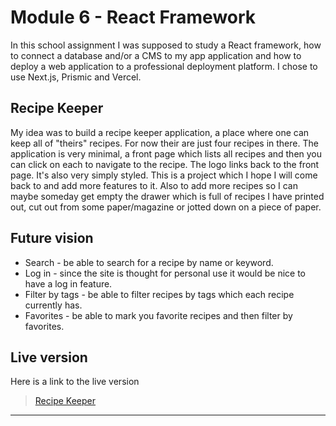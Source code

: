 # Module 6 - React Framework

In this school assignment I was supposed to study a React framework, how to connect a database and/or a CMS to my app application and how to deploy a web application to a professional deployment platform. I chose to use Next.js, Prismic and Vercel.

## Recipe Keeper

My idea was to build a recipe keeper application, a place where one can keep all of "theirs" recipes. For now their are just four recipes in there. The application is very minimal, a front page which lists all recipes and then you can click on each to navigate to the recipe. The logo links back to the front page. It's also very simply styled. This is a project which I hope I will come back to and add more features to it. Also to add more recipes so I can maybe someday get empty the drawer which is full of recipes I have printed out, cut out from some paper/magazine or jotted down on a piece of paper.

## Future vision

- Search - be able to search for a recipe by name or keyword.
- Log in - since the site is thought for personal use it would be nice to have a log in feature.
- Filter by tags - be able to filter recipes by tags which each recipe currently has.
- Favorites - be able to mark you favorite recipes and then filter by favorites.

## Live version

Here is a link to the live version

> [Recipe Keeper]()

---
